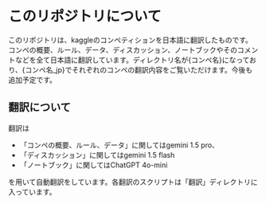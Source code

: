 # このリポジトリについて

このリポジトリは、kaggleのコンペティションを日本語に翻訳したものです。コンペの概要、ルール、データ、ディスカッション、ノートブックやそのコメントなどを全て日本語に翻訳しています。ディレクトリ名が{コンペ名}になっており、{コンペ名_jp}でそれぞれのコンペの翻訳内容をご覧いただけます。今後も追加予定です。

## 翻訳について

翻訳は
* 「コンペの概要、ルール、データ」に関してはgemini 1.5 pro、
* 「ディスカッション」に関してはgemini 1.5 flash
* 「ノートブック」に関してはChatGPT 4o-mini

を用いて自動翻訳をしています。各翻訳のスクリプトは「翻訳」ディレクトリに入っています。